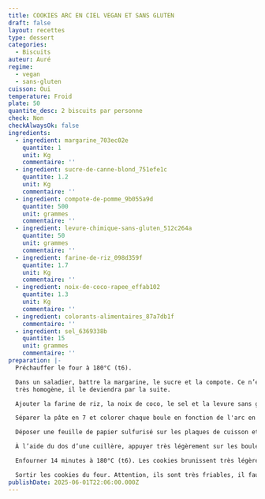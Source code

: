 ```yaml
---
title: COOKIES ARC EN CIEL VEGAN ET SANS GLUTEN
draft: false
layout: recettes
type: dessert
categories:
  - Biscuits
auteur: Auré
regime:
  - vegan
  - sans-gluten
cuisson: Oui
temperature: Froid
plate: 50
quantite_desc: 2 biscuits par personne
check: Non
checkAlwaysOk: false
ingredients:
  - ingredient: margarine_703ec02e
    quantite: 1
    unit: Kg
    commentaire: ''
  - ingredient: sucre-de-canne-blond_751efe1c
    quantite: 1.2
    unit: Kg
    commentaire: ''
  - ingredient: compote-de-pomme_9b055a9d
    quantite: 500
    unit: grammes
    commentaire: ''
  - ingredient: levure-chimique-sans-gluten_512c264a
    quantite: 50
    unit: grammes
    commentaire: ''
  - ingredient: farine-de-riz_098d359f
    quantite: 1.7
    unit: Kg
    commentaire: ''
  - ingredient: noix-de-coco-rapee_effab102
    quantite: 1.3
    unit: Kg
    commentaire: ''
  - ingredient: colorants-alimentaires_87a7db1f
    commentaire: ''
  - ingredient: sel_6369338b
    quantite: 15
    unit: grammes
    commentaire: ''
preparation: |-
  Préchauffer le four à 180°C (t6).

  Dans un saladier, battre la margarine, le sucre et la compote. Ce n’est pas un soucis si le mélange n’est pas 
  très homogène, il le deviendra par la suite.

  Ajouter la farine de riz, la noix de coco, le sel et la levure sans gluten à l’aide d’une spatule, les incorporer aux autres ingrédients jusqu’à obtenir une pâte homogène.

  Séparer la pâte en 7 et colorer chaque boule en fonction de l'arc en ciel!

  Déposer une feuille de papier sulfurisé sur les plaques de cuisson et former des petites boules d’environ 3 cm de diamètre. Si la pâte est trop collante, ajouter un peu de farine de riz.

  À l’aide du dos d’une cuillère, appuyer très légèrement sur les boules pour les aplatir. Les cookies doivent avoir une épaisseur d’environ 1,5 cm.

  Enfourner 14 minutes à 180°C (t6). Les cookies brunissent très légèrement.

  Sortir les cookies du four. Attention, ils sont très friables, il faut les laisser reposer quelques minutes afin qu’ils durcissent.
publishDate: 2025-06-01T22:06:00.000Z
---
```

